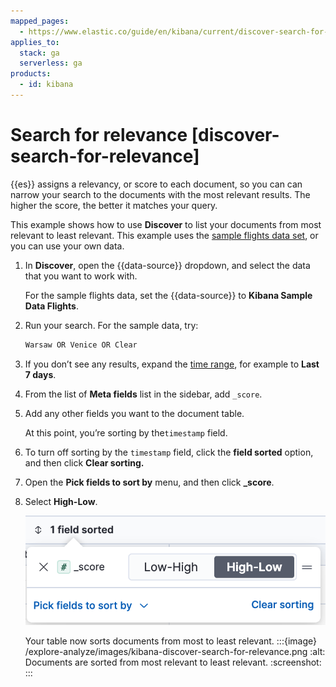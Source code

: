 ```yaml
---
mapped_pages:
  - https://www.elastic.co/guide/en/kibana/current/discover-search-for-relevance.html
applies_to:
  stack: ga
  serverless: ga
products:
  - id: kibana
---
```


# Search for relevance [discover-search-for-relevance]

{{es}} assigns a relevancy, or score to each document, so you can can narrow your search to the documents with the most relevant results. The higher the score, the better it matches your query.

This example shows how to use **Discover** to list your documents from most relevant to least relevant. This example uses the [sample flights data set](../index.md#gs-get-data-into-kibana), or you can use your own data.

1. In **Discover**, open the {{data-source}} dropdown, and select the data that you want to work with.

    For the sample flights data, set the {{data-source}} to **Kibana Sample Data Flights**.

2. Run your search.  For the sample data, try:

    ```ts
    Warsaw OR Venice OR Clear
    ```

3. If you don’t see any results, expand the [time range](../query-filter/filtering.md), for example to **Last 7 days**.
4. From the list of **Meta fields** list in the sidebar, add `_score`.
5. Add any other fields you want to the document table.

    At this point, you’re sorting by the`timestamp` field.

6. To turn off sorting by the `timestamp` field, click the **field sorted** option, and then click **Clear sorting.**
7. Open the **Pick fields to sort by** menu, and then click **_score**.
8. Select **High-Low**.
   
   ![Field sorting popover](/explore-analyze/images/kibana-field-sorting-popover.png "title =50%")
   
   Your table now sorts documents from most to least relevant.
   :::{image} /explore-analyze/images/kibana-discover-search-for-relevance.png
   :alt: Documents are sorted from most relevant to least relevant.
   :screenshot:
   :::



